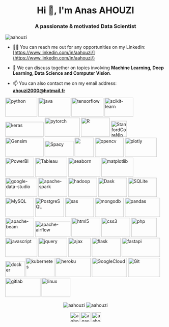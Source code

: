 <h1 align="center">Hi 👋, I'm Anas AHOUZI</h1>
<h3 align="center">A passionate & motivated Data Scientist</h3>

<p align="left"> <img src="https://komarev.com/ghpvc/?username=aahouzi" alt="aahouzi" /> </p>

- 👨‍💻 You can reach me out for any opportunities on my LinkedIn: [https://www.linkedin.com/in/aahouzi/](https://www.linkedin.com/in/aahouzi/)

- 💬 We can discuss together on topics involving **Machine Learning, Deep Learning, Data Science and Computer Vision**.

- 📫 You can also contact me on my email address: **ahouzi2000@hotmail.fr**

<p align="left">
   <img src="https://www.vectorlogo.zone/logos/python/python-ar21.svg" alt="python" width="100" height="60"/>
   <img src="https://www.vectorlogo.zone/logos/java/java-ar21.svg" alt="java" width="100" height="60"/>
   <img src="https://www.vectorlogo.zone/logos/tensorflow/tensorflow-ar21.svg" alt="tensorflow" width="100" height="60"/>
   <img src="https://seeklogo.com/images/S/scikit-learn-logo-8766D07E2E-seeklogo.com.png" alt="scikit-learn" width="90" height="60"/>
   <img src="https://keras.io/img/logo.png" alt="keras" width="120" height="47"/>
   <img src="https://www.vectorlogo.zone/logos/pytorch/pytorch-ar21.svg" alt="pytorch" width="110" height="60"/>
   <img src="https://www.vectorlogo.zone/logos/r-project/r-project-ar21.svg" alt="R" width="90" height="60"/>
   <img src="https://encrypted-tbn0.gstatic.com/images?q=tbn:ANd9GcSAKovfec6owEnabHiXImJwDmFmHg53HXB0rA&usqp=CAU" alt="StanfordCoreNlp" width="50" height="50" />
   <img src="https://radimrehurek.com/gensim_4.0.0/_images/gensim_logo_positive_complete_tb.png" alt="Gensim" width="120" height="60"/>
   <img src="https://upload.wikimedia.org/wikipedia/commons/thumb/8/88/SpaCy_logo.svg/1200px-SpaCy_logo.svg.png" alt="Spacy" width="90" height="50"/>
   <img src="https://i2.wp.com/clay-atlas.com/wp-content/uploads/2019/08/python_nltk.png?resize=592%2C644&ssl=1 alt="NLTK" width="60" height="60"/>
   <img src="https://www.vectorlogo.zone/logos/opencv/opencv-ar21.svg" alt="opencv" width="90" height="60"/>
   <img src="https://www.vectorlogo.zone/logos/plot_ly/plot_ly-ar21.svg" alt="plotly" width="100" height="60"/>
   <img src="https://www.vectorlogo.zone/logos/microsoft_powerbi/microsoft_powerbi-ar21.svg" alt="PowerBI" width="90" height="60"/>
   <img src="https://www.traveldoo.com/wp-content/uploads/2019/06/tableau-logo.jpg" alt="Tableau" width="100" height="60"/>
   <img src="https://seaborn.pydata.org/_static/logo-wide-lightbg.svg" alt="seaborn" width="100" height="60"/>
   <img src="https://matplotlib.org/_static/logo2_compressed.svg" alt="matplotlib" width="100" height="60"/>
   <img src="https://www.site-internet-qualite.fr/media/vignette/5442.jpg" alt="google-data-studio" width="100" height="60"/>
   <img src="https://www.vectorlogo.zone/logos/apache_spark/apache_spark-ar21.svg" alt="apache-spark" width="90" height="60"/>
   <img src="https://www.vectorlogo.zone/logos/apache_hadoop/apache_hadoop-ar21.svg" alt="hadoop" width="90" height="60"/>
   <img src="https://www.vectorlogo.zone/logos/dask/dask-ar21.svg" alt="Dask" width="90" height="60"/>
   <img src="https://www.vectorlogo.zone/logos/sqlite/sqlite-ar21.svg" alt="SQLite" width="90" height="60"/>
   <img src="https://www.vectorlogo.zone/logos/mysql/mysql-ar21.svg" alt="MySQL" width="90" height="60"/>
   <img src="https://www.vectorlogo.zone/logos/postgresql/postgresql-ar21.svg" alt="PostgreSQL" width="90" height="60"/>                                                <img src="https://www.vectorlogo.zone/logos/sas/sas-ar21.svg" alt="sas" width="90" height="60"/> 
   <img src="https://www.vectorlogo.zone/logos/mongodb/mongodb-ar21.svg" alt="mongodb" width="90" height="60"/>
   <img src="https://upload.wikimedia.org/wikipedia/commons/thumb/e/ed/Pandas_logo.svg/1200px-Pandas_logo.svg.png" alt="pandas" width="110" height="60"/>              <img src="https://www.vectorlogo.zone/logos/apache_beam/apache_beam-ar21.svg" alt="apache-beam" width="90" height="60"/>                                            <img src="https://upload.wikimedia.org/wikipedia/commons/d/de/AirflowLogo.png" alt="apache-airflow" width="110" height="50"/>       
   <img src="https://www.vectorlogo.zone/logos/w3_html5/w3_html5-ar21.svg" alt="html5" width="90" height="60"/>
   <img src="https://www.softfluent.fr/wp-content/uploads/2019/10/css-3.png" alt="css3" width="90" height="60"/>
   <img src="https://www.vectorlogo.zone/logos/php/php-ar21.svg" alt="php" width="80" height="60"/>
   <img src="https://www.vectorlogo.zone/logos/javascript/javascript-ar21.svg" alt="javascript" width="100" height="60"/>
   <img src="https://www.vectorlogo.zone/logos/jquery/jquery-ar21.svg" alt="jquery" width="90" height="60" />                                                          <img src="https://miro.medium.com/max/800/1*BBYoIy6qy2jmBtOMJx7Ndw.png" alt="ajax" width="70" height="60"/>
   <img src="https://www.vectorlogo.zone/logos/pocoo_flask/pocoo_flask-ar21.svg" alt="flask" width="90" height="60"/>
   <img src="https://fastapi.tiangolo.com/img/logo-margin/logo-teal.png" alt="fastapi" width="120" height="60" />                                                      <img src="https://www.vectorlogo.zone/logos/docker/docker-official.svg" alt="docker" width="60" height="50"/>
   <img src="https://www.vectorlogo.zone/logos/kubernetes/kubernetes-ar21.svg" alt="kubernetes" width="90" height="60"/>
   <img src="https://www.vectorlogo.zone/logos/heroku/heroku-ar21.svg" alt="heroku" width="110" height="60"/>                                                          <img src="https://www.vectorlogo.zone/logos/google_cloud/google_cloud-ar21.svg" alt="GoogleCloud" width="110" height="60"/>
   <img src="https://www.vectorlogo.zone/logos/git-scm/git-scm-ar21.svg" alt="Git" width="100" height="60"/>
   <img src="https://www.vectorlogo.zone/logos/gitlab/gitlab-ar21.svg" alt="gitlab" width="110" height="60"/>
   <img src="https://www.vectorlogo.zone/logos/linux/linux-ar21.svg" alt="linux" width="90" height="60"/>
</p>

<p align="center">
   <img src="https://github-readme-stats.vercel.app/api?username=aahouzi&show_icons=true&tmp=a" alt="aahouzi" />
   <img src="https://github-readme-stats.vercel.app/api/top-langs/?username=aahouzi&layout=compact&hide=html" alt="aahouzi" />       
</p>


<p align="center">
<a href="https://www.hackerrank.com/aahouzi" target="_blank"><img align="center" src="https://cdn.jsdelivr.net/npm/simple-icons@3.0.1/icons/hackerrank.svg" alt="aahouzi" height="30" width="30" /></a>
<a href="https://www.linkedin.com/in/aahouzi/" target="_blank"><img align="center" src="https://cdn.jsdelivr.net/npm/simple-icons@3.0.1/icons/linkedin.svg" alt="anas-ahouzi" height="30" width="30" /></a>
<a href="https://stackoverflow.com/users/14928290/aahouzi?tab=profile" target="_blank"><img align="center" src="https://cdn.jsdelivr.net/npm/simple-icons@3.0.1/icons/stackoverflow.svg" alt="aahouzi" height="30" width="30" /></a>
</p>
